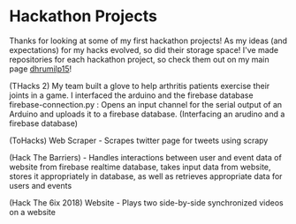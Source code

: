 # Hackathon Projects

Thanks for looking at some of my first hackathon projects! As my ideas (and expectations) for my hacks evolved, so did their storage space! I've made repositories for each hackathon project, so check them out on my main page [dhrumilp15](https://github.com/dhrumilp15)!

(THacks 2)
My team built a glove to help arthritis patients exercise their joints in a game. I interfaced the arduino and the firebase database
firebase-connection.py : Opens an input channel for the serial output of an Arduino and uploads it to a firebase database. (Interfacing an arudino and a firebase database)

(ToHacks) Web Scraper - Scrapes twitter page for tweets using scrapy

(Hack The Barriers) - Handles interactions between user and event data of website from firebase realtime database, takes input data from website, stores it appropriately in database, as well as retrieves appropriate data for users and events

(Hack The 6ix 2018) Website - Plays two side-by-side synchronized videos on a website
